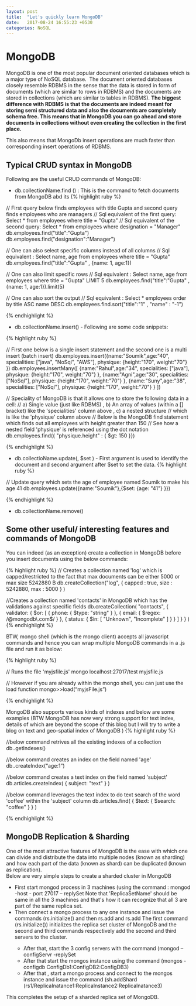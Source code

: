 ```yaml
---
layout: post
title:  "Let's quickly learn MongoDB"
date:   2017-08-24 16:55:23 +0530
categories: NoSQL
---
```


# MongoDB

MongoDB
is one of the most popular document oriented databases which is a major type of NoSQL database.  The document oriented databases closely resemble RDBMS in the sense that the data is stored in form of documents (which are similar to rows in RDBMS) and the 
documents are stored in collections (which are similar to tables in RDBMS). **The biggest difference with RDBMS is that the documents are indeed meant for storing semi structured data and also the documents are completely schema free. This means that in MongoDB
you can go ahead and store documents in collections without even creating the collection in the first place.** 

This also means that MongoDb insert operations are much faster than corresponding insert operations of RDBMS.


## Typical CRUD syntax in MongoDB

Following are the useful CRUD commands of MongoDB: 
* db.collectionName.find () : This is the command to fetch documents from MongoDB abd its 
{% highlight ruby %}

// First query below finds employees with title Gupta and second query finds employees who are managers
// Sql equivalent of the first query: Select * from employees where title = "Gupta"
// Sql equivalent of the second query: Select * from employees where designation = "Manager"
db.employees.find("title":"Gupta") 
db.employees.find("designation":"Manager")
 

// One can also select specific columns instead of all columns 
// Sql equivalent : Select name, age from employees where title = "Gupta"
db.employees.find("title":"Gupta" , {name: 1, age:1}) 

// One can also limit specific rows 
// Sql equivalent : Select name, age from employees where title = "Gupta" LIMIT 5
db.employees.find("title":"Gupta" , {name: 1, age:1}).limit(5) 

// One can also sort the output 
// Sql equivalent : Select * employees order by title ASC name DESC
db.employees.find.sort("title":"1" , "name" : "-1") 

{% endhighlight %}

* db.collectionName.insert() - Following are some code snippets:

{% highlight ruby %}

// First one below is a single insert statement and the second one is a multi insert (batch insert)
db.employees.insert({name:"Soumik",age:"40", specialities: ["java", "NoSql", "AWS"], physique: {height:"170", weight:"70"} }) 
db.employees.insertMany([
{name:"Rahul",age:"34", specialities: ["java"], physique: {height:"170", weight:"70"} },
{name:"Agni",age:"30", specialities: ["NoSql"], physique: {height:"170", weight:"70"} },
{name:"Suny",age:"38", specialities: ["NoSql"], physique: {height:"170", weight:"70"} }
 ])
 
// Speciality of MongoDB is that it allows one to store the following data in a cell:
// a) Single value (just like RDBMS) , b) An array of values (within a [] bracket) like the 'specialities' column above , c) a nested structure 
// which is like the 'physique' column above
// Below is the MongoDB find statement which finds out all employees with height greater than 150
// See how a nested field 'physique' is referenced using the dot notation
db.employees.find({ "physique.height" : { $gt: 150 }}) 
 
{% endhighlight %}
 
* db.collectioName.update(, $set ) - First argument is used to identify the document and second argument after $set to set the data.
{% highlight ruby %}

// Update query which sets the age of employee named Soumik to make his age 41 
db.employees.update({name:"Soumik"},{$set: {age: "41"} }}) 

{% endhighlight %}

* db.collectionName.remove()


## Some other useful/ interesting features and commands of MongoDB
You can indeed (as an exception) create a collection in MongoDB before you insert documents using the below commands:

{% highlight ruby %}
// Creates a collection named 'log' which is capped/restricted to the fact that max documents can be either 5000 or max size 5242880 B 
db.createCollection("log", { capped : true, size : 5242880, max : 5000 } )

//Creates a collection named 'contacts' in MongoDB which has the validations against specific fields
db.createCollection( "contacts",
   {
      validator: { $or:
         [
            { phone: { $type: "string" } },
            { email: { $regex: /@mongodb\.com$/ } },
            { status: { $in: [ "Unknown", "Incomplete" ] } }
         ]
      }
   }
)
{% endhighlight %}

BTW, mongo shell (which is the mongo client) accepts all javascript commands and hence you can wrap multiple MongoDB commands in a .js file and run it as below:

{% highlight ruby %}

// Runs the file 'myjsfile.js' 
mongo localhost:27017/test myjsfile.js

// However if you are already within the mongo shell, you can just use the load function
mongo>>load(“myjsFile.js”)

{% endhighlight %}

MongoDB also supports various kinds of indexes and below are some examples (BTW MongoDB has now very strong support for text index, details of which are beyond the scope of this blog but I will try to write a blog on text and geo-spatial index of MongoDB )
{% highlight ruby %}

//below command retrives all the existing indexes of a collection
db.<collectionName>.getIndexes()

//below command creates an index on the field named 'age'
db.<collectionName>.createIndex(“age:1”)

//below command creates a text index on the field named 'subject'
db.articles.createIndex( { subject: "text" } )

//below command leverages the text index to do text search of the word 'coffee' within the 'subject' column
db.articles.find( { $text: { $search: "coffee" } } )

{% endhighlight %}



## MongoDB Replication & Sharding

One of the most attractive features of MongoDB is the ease with which one can divide and distribute the data into multiple nodes (known as sharding) and how each part of the data (known as shard) can be duplicated (known as replication).  
Below are very simple steps to create a sharded cluster in MongoDB
* First start mongod process in 3 machines (using the command : mongod -host <HostName> - port 27017 – replySet <ReplicaSetName> 
  Note that 'ReplicaSetName' should be same in all the 3 machines and that's how it can recognize that all 3 are part of the same replica set.
* Then connect a mongo process to any one instance and issue the commands (rs.initialize() and 
  then rs.add <Second Server> and rs.add <Third Server>
   The first command (rs.initialize()) initializes the replica set cluster of MongoDB and the second and third commands respectively add the second and third servers to the cluster.  
  * After that, start the 3 config servers with the command (mongod – configServr -replySet <ReplicaSetName>
  * After that start the mongos instance using the command (mongos -configdb ConfigDb1:ConfigDB2:ConfigDB3)
  * After that , start a mongo process and connect to the mongos instance and issue the command 
    (sh.addShard  (rs1/ReplicaInatance1:ReplicaInstance2:ReplicaInatance3)

This completes the setup of a sharded replica set of MongoDB.
